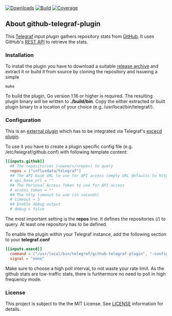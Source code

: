 [![Downloads](https://img.shields.io/github/downloads/hdecarne-github/github-telegraf-plugin/total.svg)](https://github.com/hdecarne-github/github-telegraf-plugin/releases)
[![Build](https://github.com/hdecarne-github/github-telegraf-plugin/actions/workflows/build.yml/badge.svg)](https://github.com/hdecarne-github/github-telegraf-plugin/actions/workflows/build.yml)
[![Coverage](https://sonarcloud.io/api/project_badges/measure?project=hdecarne-github_github-telegraf-plugin&metric=coverage)](https://sonarcloud.io/summary/new_code?id=hdecarne-github_github-telegraf-plugin)

## About github-telegraf-plugin
This [Telegraf](https://github.com/influxdata/telegraf) input plugin gathers repository stats from [GitHub](https://github.com/). It uses GitHub's [REST API](https://docs.github.com/en/rest) to retrieve the stats.

### Installation
To install the plugin you have to download a suitable [release archive](https://github.com/hdecarne-github/github-telegraf-plugin/releases) and extract it or build it from source by cloning the repository and issueing a simple
```
make
```
To build the plugin, Go version 1.16 or higher is required. The resulting plugin binary will be written to **./build/bin**.
Copy the either extracted or built plugin binary to a location of your choice (e.g. /usr/local/bin/telegraf/).

### Configuration
This is an [external plugin](https://github.com/influxdata/telegraf/blob/master/docs/EXTERNAL_PLUGINS.md) which has to be integrated via Telegraf's [excecd plugin](https://github.com/influxdata/telegraf/tree/master/plugins/inputs/execd).

To use it you have to create a plugin specific config file (e.g. /etc/telegraf/github.conf) with following template content:
```toml
[[inputs.github]]
  ## The repositories (<owner>/<repo>) to query
  repos = ["influxdata/telegraf"]
  ## The API base URL to use for API access (empty URL defaults to https://api.github.com/)
  # api_base_url = ""
  ## The Personal Access Token to use for API access
  # access_token = ""
  ## The http timeout to use (in seconds)
  # timeout = 5
  ## Enable debug output
  # debug = false
```
The most important setting is the **repos** line. It defines the repositories (<owner>/<name>) to query. At least one repository has to be defined.

To enable the plugin within your Telegraf instance, add the following section to your **telegraf.conf**
```toml
[[inputs.execd]]
  command = ["/usr/local/bin/telegraf/github-telegraf-plugin", "-config", "/etc/telegraf/github.conf", "-poll_interval", "3600s"]
  signal = "none"
```
Make sure to choose a high poll interval, to not waste your rate limit. As the github stats are low-traffic stats, there is furthermore no need to poll in high frequency mode.

### License
This project is subject to the the MIT License.
See [LICENSE](./LICENSE) information for details.